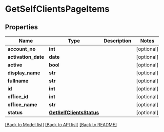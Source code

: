 # GetSelfClientsPageItems

## Properties
Name | Type | Description | Notes
------------ | ------------- | ------------- | -------------
**account_no** | **int** |  | [optional] 
**activation_date** | **date** |  | [optional] 
**active** | **bool** |  | [optional] 
**display_name** | **str** |  | [optional] 
**fullname** | **str** |  | [optional] 
**id** | **int** |  | [optional] 
**office_id** | **int** |  | [optional] 
**office_name** | **str** |  | [optional] 
**status** | [**GetSelfClientsStatus**](GetSelfClientsStatus.md) |  | [optional] 

[[Back to Model list]](../README.md#documentation-for-models) [[Back to API list]](../README.md#documentation-for-api-endpoints) [[Back to README]](../README.md)


